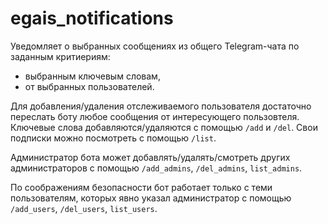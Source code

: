 # egais_notifications
Уведомляет о выбранных сообщениях из общего Telegram-чата по заданным критиериям:
* выбранным ключевым словам,
* от выбранных пользователей.

Для добавления/удаления отслеживаемого пользователя достаточно переслать боту любое сообщения от интересующего пользовтеля. Ключевые слова добавляются/удаляются с помощью `/add` и `/del`. Свои подписки можно посмотреть с помощью `/list`. 

Администратор бота может добавлять/удалять/смотреть других администраторов с помощью `/add_admins`, `/del_admins`, `list_admins`.

По соображениям безопасности бот работает только с теми пользователям, которых явно указал администратор с помощью `/add_users`, `/del_users`, `list_users`.
